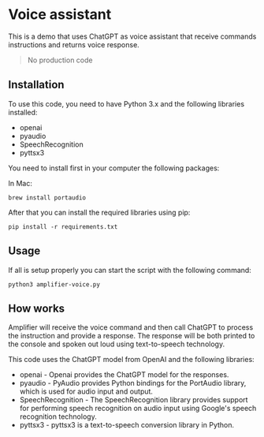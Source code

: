 # Voice assistant

This is a demo that uses ChatGPT as voice assistant that receive commands instructions and returns voice response.

> No production code

## Installation

To use this code, you need to have Python 3.x and the following libraries installed:

- openai
- pyaudio
- SpeechRecognition
- pyttsx3

You need to install first in your computer the following packages:

In Mac:
```
brew install portaudio
```

After that you can install the required libraries using pip:

```
pip install -r requirements.txt
```

## Usage

If all is setup properly you can start the script with the following command:

```
python3 amplifier-voice.py
```

## How works

Amplifier will receive the voice command and then call ChatGPT to process the instruction and provide a response. The response will be both printed to the console and spoken out loud using text-to-speech technology.

This code uses the ChatGPT model from OpenAI and the following libraries:

- openai - Openai provides the ChatGPT model for the responses.
- pyaudio - PyAudio provides Python bindings for the PortAudio library, which is used for audio input and output.
- SpeechRecognition - The SpeechRecognition library provides support for performing speech recognition on audio input using Google's speech recognition technology.
- pyttsx3 - pyttsx3 is a text-to-speech conversion library in Python.

